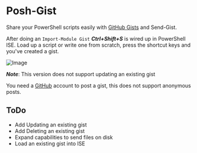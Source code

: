 Posh-Gist
=
Share your PowerShell scripts easily with [GitHub Gists](https://gist.github.com/) and Send-Gist.

After doing an `Import-Module Gist` ***Ctrl+Shift+S*** is wired up in PowerShell ISE. Load up a script or write one from scratch, press the shortcut keys and you've created a gist.

![Image](https://raw.github.com/dfinke/Posh-Gist/master/UsingPoshGist.gif)

***Note***: This version does not support updating an existing gist  

You need a [GitHub](https://github.com/join) account to post a gist, this does not support anonymous posts.   

ToDo
-
* Add Updating an existing gist
* Add Deleting an existing gist
* Expand capabilities to send files on disk
* Load an existing gist into ISE